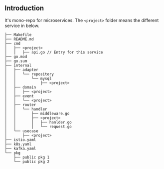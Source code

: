 ## Introduction

It's mono-repo for microservices. The `<project>` folder means the different service in below.

```
├── Makefile
├── README.md
├── cmd
│   ├── <project>
│   │   ├── api.go // Entry for this service
├── go.mod
├── go.sum
├── internal
│   ├── adapter
│   │   └── repository
│   │       └── mysql
│   │           ├── <project>
│   ├── domain
│   │   ├── <project>
│   ├── event
│   │   └── <project>
│   ├── router
│   │   └── handler
│   │       ├── middleware.go
│   │       ├── <project>
│   │       │   ├── hanlder.go
│   │       │   └── request.go
│   └── usecase
│       ├── <project>
├── istio.yaml
├── k8s.yaml
├── kafka.yaml
└── pkg
    ├── public pkg 1
    └── public pkg 2
```




